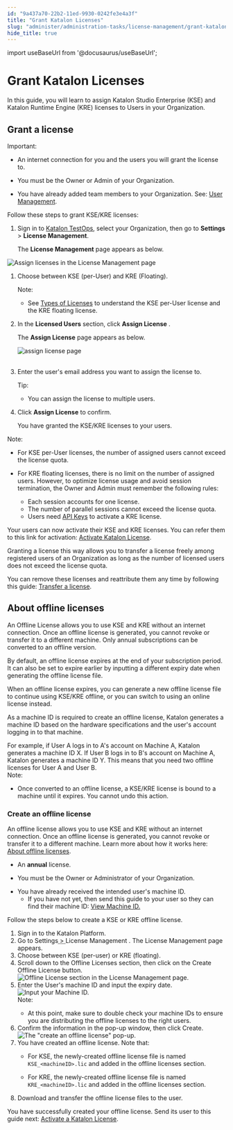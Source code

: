 ```yaml
---
id: "9a437a70-22b2-11ed-9930-0242fe3e4a3f"
title: "Grant Katalon Licenses"
slug: "administer/administration-tasks/license-management/grant-katalon-licenses"
hide_title: true
---
```

import useBaseUrl from '@docusaurus/useBaseUrl';

    

# <a id="id" class="anchor_top_offset"/><a id="ariaid-title1" class="anchor_top_offset"/>Grant Katalon Licenses

    
      
<p xmlns="http://www.w3.org/1999/xhtml" className="p">In this guide, you will learn to assign Katalon Studio   Enterprise (KSE) and Katalon Runtime Engine (KRE) licenses to Users   in your Organization.</p> 
    
  

## <a id="id_1" class="anchor_top_offset"/>Grant a license

<div xmlns="http://www.w3.org/1999/xhtml" className="note important note_important"><span className="note__title">Important:</span> 
  <ul className="ul"><li className="li">
      <p className="p">An internet connection for you and the users you will grant the license to.</p>
    </li><li className="li">
      <p className="p">You must be the Owner or Admin of your Organization.</p>
    </li><li className="li">
      <p className="p">You have already added team members to your Organization. See: <a className="xref" href="/docs/administer/administration-tasks/user-management/manage-users#id_1"> User Management</a>.</p>
    </li></ul>
</div>
<p xmlns="http://www.w3.org/1999/xhtml" className="p">Follow these steps to grant KSE/KRE licenses:</p> 
<ol xmlns="http://www.w3.org/1999/xhtml" className="ol"><li className="li">     <p className="p">Sign in to <a className="xref j-external-link" href="https://testops.katalon.io/login" target="_blank">Katalon TestOps</a>, select your Organization, then go to <strong className="ph b">Settings</strong> &gt; <strong className="ph b">License Management</strong>.</p>     <p className="p">The <strong className="ph b">License Management</strong> page appears as below.</p>   </li></ol> 
<p xmlns="http://www.w3.org/1999/xhtml" className="p"><img className="image" width={800} src={useBaseUrl("/04568770-b33d-11ed-998d-0242cfbc79b5.png")} alt="Assign licenses in the License Management page" /></p> 
<ol xmlns="http://www.w3.org/1999/xhtml" className="ol"><li className="li">     <p className="p">Choose between KSE (per-User) and KRE (Floating).</p>     <div className="note note note_note"><span className="note__title">Note:</span>        <ul className="ul"><li className="li">           <p className="p">See <a className="xref" href="/docs/administer/katalon-studio-enterprise-and-katalon-runtime-engine-license/license-overview#id_1">Types of Licenses</a> to understand the KSE per-User license and the KRE floating license.</p>         </li></ul>     </div>   </li><li className="li">     <p className="p">In the <strong className="ph b">Licensed Users</strong> section, click <strong className="ph b">Assign License</strong> .</p>     <p className="p">The <strong className="ph b">Assign License</strong> page appears as below.</p>     <p className="p"><img className="image" src={useBaseUrl("https://github.com/katalon-studio/docs-images/raw/master/katalon-studio/docs/license-mgt/assign-license-page-ui-mar2022.png")} alt="assign license page" /><br /><br /></p>   </li><li className="li">     <p className="p">Enter the user's email address you want to assign the license to.</p>     <div className="note tip note_tip"><span className="note__title">Tip:</span>        <ul className="ul"><li className="li">You can assign the license to multiple users.</li></ul>     </div>   </li><li className="li">     <p className="p">Click <strong className="ph b">Assign License</strong> to confirm.</p>     <p className="p">You have granted the KSE/KRE licenses to your users.</p>   </li></ol> 
<div xmlns="http://www.w3.org/1999/xhtml" className="note note note_note"><span className="note__title">Note:</span> 
  <ul className="ul"><li className="li">For KSE per-User licenses, the number of assigned users cannot exceed the license quota.</li><li className="li">
      <p className="p">For KRE floating licenses, there is no limit on the number of assigned users. However, to optimize license usage and avoid session termination, the Owner and Admin must remember the following rules:</p>
      <ul className="ul"><li className="li">Each session accounts for one license.</li><li className="li">The number of parallel sessions cannot exceed the license quota.</li><li className="li">Users need <a className="xref" href="/docs/administer/settings/katalon-api-keys-in-katalon-studio">API Keys</a> to activate a KRE license.</li></ul>
    </li></ul>
</div>
<p xmlns="http://www.w3.org/1999/xhtml" className="p">Your users can now activate their KSE and KRE licenses. You can refer them to this link for activation: <a className="xref" href="/docs/administer/katalon-studio-enterprise-and-katalon-runtime-engine-license/activate-a-katalon-license">Activate Katalon License</a>.</p> 
<p xmlns="http://www.w3.org/1999/xhtml" className="p">Granting a license this way allows you to transfer a license freely among registered users of an Organization as long as the number of licensed users does not exceed the license quota.</p> 
<p xmlns="http://www.w3.org/1999/xhtml" className="p">You can remove these licenses and reattribute them any time by following this guide: <a className="xref" href="/docs/administer/administration-tasks/license-management/manage-katalon-licenses#id_4">Transfer a license</a>.</p> 

## <a id="concept-1662" class="anchor_top_offset"/>About offline licenses

<p xmlns="http://www.w3.org/1999/xhtml" className="shortdesc">An Offline License allows you to use KSE and KRE without an internet connection. Once an offline license is generated, you cannot revoke or transfer it to a different machine. Only annual subscriptions can be converted to an offline version.</p> 
<p xmlns="http://www.w3.org/1999/xhtml" className="p">By default, an offline license expires at the end of your subscription period. It can also be set to expire earlier by inputting a different expiry date when generating the offline license file.</p> 
<p xmlns="http://www.w3.org/1999/xhtml" className="p">When an offline license expires, you can generate a new offline license file to continue using KSE/KRE offline, or you can switch to using an online license instead.</p> 
<p xmlns="http://www.w3.org/1999/xhtml" className="p">As a machine ID is required to create an offline license, Katalon generates a machine ID based on the hardware specifications and the user's account logging in to that machine.</p> 
<div xmlns="http://www.w3.org/1999/xhtml" className="p">For example, if User A logs in to A's account on Machine A, Katalon generates a machine ID X. If User B logs in to B's account on Machine A, Katalon generates a machine ID Y. This means that you need two offline licenses for User A and User B.<div className="note note note_note"><span className="note__title">Note:</span> <ul className="ul"><li className="li">Once converted to an offline license, a KSE/KRE license is bound to a machine until it expires. You cannot undo this action.</li></ul></div></div>

### <a id="task-6895" class="anchor_top_offset"/>Create an offline license

<p xmlns="http://www.w3.org/1999/xhtml" className="shortdesc">An offline license allows you to use KSE and KRE without an internet connection. Once an offline license is generated, you cannot revoke or transfer it to a different machine. Learn more about how it works here: <a className="xref" href="/docs/administer/administration-tasks/license-management/grant-katalon-licenses#concept-1662">About offline licenses</a>.</p> 
<div xmlns="http://www.w3.org/1999/xhtml" className="section prereq p"><ul className="ul"><li className="li">An <strong className="ph b">annual</strong> license. </li><li className="li"><p className="p">You must be the Owner or Administrator of your Organization.</p></li><li className="li">You have already received the intended user's machine ID. <ul className="ul"><li className="li">If you have not yet, then send this guide to your user so they can find their machine ID: <a className="xref j-external-link" href="https://docs.katalon.com/docs/administer/katalon-studio-enterprise-and-katalon-runtime-engine-license/view-machine-id" target="_blank">View Machine ID.</a></li></ul></li></ul></div>
<section xmlns="http://www.w3.org/1999/xhtml" className="section context">Follow the steps below to create a KSE or KRE offline license. </section> 
<ol xmlns="http://www.w3.org/1999/xhtml" className="ol steps"><li className="li step stepexpand"><span className="ph cmd">Sign in to the <span className="ph">Katalon Platform</span>. </span></li><li className="li step stepexpand"><span className="ph cmd">Go to <span className="ph menucascade"><span className="ph uicontrol">Settings</span><abbr title="and then"> &gt; </abbr><span className="ph uicontrol">License Management </span></span>. The License Management page appears. </span></li><li className="li step stepexpand"><span className="ph cmd">Choose between KSE (per-user) or KRE (floating).</span></li><li className="li step stepexpand"><span className="ph cmd">Scroll down to the <span className="ph uicontrol">Offline Licenses</span> section, then click on the <span className="ph uicontrol">Create Offline License</span> button.</span><div className="itemgroup info"><img className="image" width={500} src={useBaseUrl("/50618450-df96-11ed-b480-0242cfbc79b5.png")} alt="Offline License section in the License Management page." /></div></li><li className="li step stepexpand"><span className="ph cmd">Enter the User's machine ID and input the expiry date. </span><div className="itemgroup info"><img className="image" width={800} src={useBaseUrl("/5082ef00-df96-11ed-b480-0242cfbc79b5.png")} alt="Input your Machine ID." /><div className="note note note_note"><span className="note__title">Note:</span> <ul className="ul"><li className="li">At this point, make sure to double check your machine IDs to ensure you are distributing the offline licenses to the right users.</li></ul> </div></div></li><li className="li step stepexpand"><span className="ph cmd">Confirm the information in the pop-up window, then click <span className="ph uicontrol">Create</span>. </span><div className="itemgroup info"><img className="image" width={500} src={useBaseUrl("/504b1620-df96-11ed-b480-0242cfbc79b5.png")} alt="The &quot;create an offline license&quot; pop-up." /></div></li><li className="li step stepexpand"><span className="ph cmd">You have created an offline license. Note that:</span><div className="itemgroup info"><ul className="ul"><li className="li"><p className="p">For KSE, the newly-created offline license file is named <code className="ph codeph">KSE_&lt;machineID&gt;.lic</code> and added in the offline licenses section.</p></li><li className="li"><p className="p">For KRE, the newly-created offline license file is named <code className="ph codeph">KRE_&lt;machineID&gt;.lic</code> and added in the offline licenses section.</p></li></ul></div></li><li className="li step stepexpand"><span className="ph cmd">Download and transfer the offline license files to the user.</span></li></ol> 
<section xmlns="http://www.w3.org/1999/xhtml" className="section result"><p className="p">You have successfully created your offline license. Send its user to this guide next: <a className="xref" href="/docs/administer/katalon-studio-enterprise-and-katalon-runtime-engine-license/activate-a-katalon-license">Activate a Katalon License</a>.</p></section> 
